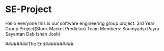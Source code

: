 # SE-Project
Hello everyone this is our software engineering group project.
3rd Year Group Project(Stock Market Predictor)
Team Members:
Soumyadip Payra
Sayantan Deb
Ishan Joshi

########The End##########
